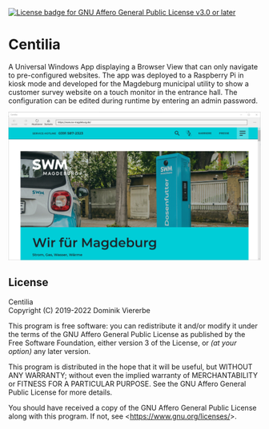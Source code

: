 [![License badge for GNU Affero General Public License v3.0 or later](https://img.shields.io/badge/License-AGPL--3.0--or--later-informational)](https://www.gnu.org/licenses/gpl-3.0-standalone.html)

# Centilia

A Universal Windows App displaying a Browser View that can only navigate to pre-configured websites. The app was deployed to a Raspberry Pi in kiosk mode and developed for the Magdeburg municipal utility to show a customer survey website on a touch monitor in the entrance hall. The configuration can be edited during runtime by entering an admin password.

![Screenshot](./screenshot.png)

## License

Centilia    
Copyright (C) 2019-2022 Dominik Viererbe

This program is free software: you can redistribute it and/or modify it under the terms of the GNU Affero General Public License as published by the Free Software Foundation, either version 3 of the License, or *(at your option)* any later version.

This program is distributed in the hope that it will be useful, but WITHOUT ANY WARRANTY; without even the implied warranty of MERCHANTABILITY or FITNESS FOR A PARTICULAR PURPOSE. See the GNU Affero General Public License for more details.

You should have received a copy of the GNU Affero General Public License along with this program. If not, see <<https://www.gnu.org/licenses/>>.
